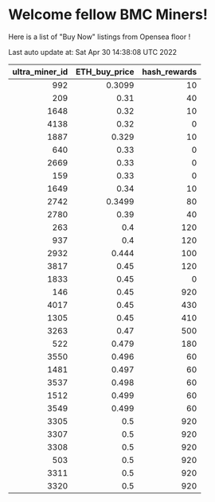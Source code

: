# Welcome fellow BMC Miners!
Here is a list of "Buy Now" listings from Opensea floor !


Last auto update at: Sat Apr 30 14:38:08 UTC 2022


|   ultra_miner_id |   ETH_buy_price |   hash_rewards |
|-----------------:|----------------:|---------------:|
|              992 |          0.3099 |             10 |
|              209 |          0.31   |             40 |
|             1648 |          0.32   |             10 |
|             4138 |          0.32   |              0 |
|             1887 |          0.329  |             10 |
|              640 |          0.33   |              0 |
|             2669 |          0.33   |              0 |
|              159 |          0.33   |              0 |
|             1649 |          0.34   |             10 |
|             2742 |          0.3499 |             80 |
|             2780 |          0.39   |             40 |
|              263 |          0.4    |            120 |
|              937 |          0.4    |            120 |
|             2932 |          0.444  |            100 |
|             3817 |          0.45   |            120 |
|             1833 |          0.45   |              0 |
|              146 |          0.45   |            920 |
|             4017 |          0.45   |            430 |
|             1305 |          0.45   |            410 |
|             3263 |          0.47   |            500 |
|              522 |          0.479  |            180 |
|             3550 |          0.496  |             60 |
|             1481 |          0.497  |             60 |
|             3537 |          0.498  |             60 |
|             1512 |          0.499  |             60 |
|             3549 |          0.499  |             60 |
|             3305 |          0.5    |            920 |
|             3307 |          0.5    |            920 |
|             3308 |          0.5    |            920 |
|              503 |          0.5    |            920 |
|             3311 |          0.5    |            920 |
|             3320 |          0.5    |            920 |